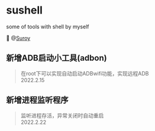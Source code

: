 # sushell
some of tools with shell by myself

🌈 @[Suroy](https://suroy.cn)

## 新增ADB启动小工具(**adbon**)
> 在root下可以实现自动启动ADBwifi功能，实现远程ADB  
> 2022.2.15

## 新增进程监听程序
> 监听进程存活，异常关闭时自动重启  
> 2022.2.22